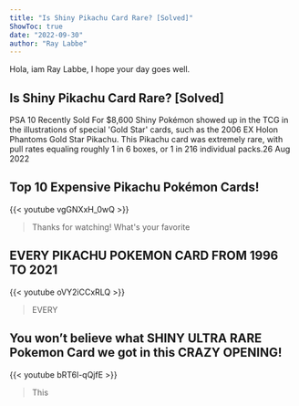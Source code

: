 ```yaml
---
title: "Is Shiny Pikachu Card Rare? [Solved]"
ShowToc: true 
date: "2022-09-30"
author: "Ray Labbe" 
---
```


Hola, iam Ray Labbe, I hope your day goes well.
## Is Shiny Pikachu Card Rare? [Solved]
PSA 10 Recently Sold For $8,600 Shiny Pokémon showed up in the TCG in the illustrations of special 'Gold Star' cards, such as the 2006 EX Holon Phantoms Gold Star Pikachu. This Pikachu card was extremely rare, with pull rates equaling roughly 1 in 6 boxes, or 1 in 216 individual packs.26 Aug 2022

## Top 10 Expensive Pikachu Pokémon Cards!
{{< youtube vgGNXxH_0wQ >}}
>Thanks for watching! What's your favorite 

## EVERY PIKACHU POKEMON CARD FROM 1996 TO 2021
{{< youtube oVY2iCCxRLQ >}}
>EVERY 

## You won’t believe what SHINY ULTRA RARE Pokemon Card we got in this CRAZY OPENING!
{{< youtube bRT6l-qQjfE >}}
>This 

